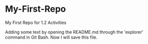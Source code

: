 # My-First-Repo
My First Repo for 1.2 Activities

Adding some text by opening the README.md through the 'explorer' command in
Git Bash. Now I will save this file.